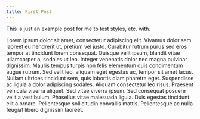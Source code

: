 ```yaml
---
title: First Post
---
```


This is just an example post for me to test styles, etc. with. 

Lorem ipsum dolor sit amet, consectetur adipiscing elit. Vivamus dolor sem, laoreet eu hendrerit ut, pretium vel justo. Curabitur rutrum purus sed eros tempor at tincidunt lorem consequat. Quisque velit ipsum, blandit vitae ullamcorper a, sodales ut leo. Integer venenatis dolor nec magna pulvinar dignissim. Mauris tempus turpis non felis elementum quis condimentum augue rutrum. Sed velit leo, aliquam eget egestas ac, tempor sit amet lacus. Nullam ultrices tincidunt sem, quis lobortis diam pharetra eget. Suspendisse ac ligula a dolor adipiscing sodales. Aliquam consectetur leo risus. Praesent vehicula viverra aliquet. Sed vitae viverra ipsum. Sed consequat posuere velit a vestibulum. Phasellus vitae malesuada ligula. Duis egestas tincidunt elit a ornare. Pellentesque sollicitudin convallis mattis. Pellentesque ac nulla feugiat libero dignissim laoreet.
